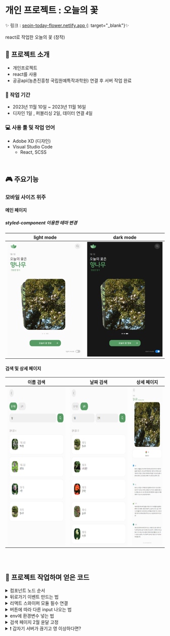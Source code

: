 # 개인 프로젝트 : 오늘의 꽃 
✨ 링크 : [seoin-today-flower.netlify.app  ](https://seoin-today-flower.netlify.app/){: target="_blank"}✨   
<br>
react로 작업한 오늘의 꽃 (창작)
<br>

## 📣 프로젝트 소개
- 개인프로젝트
- react를 사용
- 공공api(농촌진흥청 국립원예특작과학원) 연결 후 서버 작업 완료

### 📅 작업 기간
- 2023년 11월 10일 ~ 2023년 11월 16일
- 디자인 1일 , 퍼블리싱 2일, 데이터 연결 4일

### 💻 사용 툴 및 작업 언어
- Adobe XD (디자인)
- Visual Studio Code
    - React, SCSS

<br>

## 🎮 주요기능
### 모바일 사이즈 위주
  #### 메인 페이지
  ##### styled-component 이용한 테마 변경
  |light mode|dark mode|
  |:---:|:---:|
  |<img src="./public/images/readme/main-light.png" alt="" width="400" />|<img src="./public/images/readme/main-dark.png" alt="" width="400" />|
  
  #### 검색 및 상세 페이지
  |이름 검색|날짜 검색|상세 페이지|
  |:---:|:---:|:---:|
  |<img src="./public/images/readme/search-name.png" alt="" height="500" />|<img src="./public/images/readme/search-date.png" alt="" height="500" />|<img src="./public/images/readme/detail.png" alt="" height="500" />|

<br>
<br>

## 📌 프로젝트 작업하며 얻은 코드

<details>
  <summary>컴포넌트 노드 순서</summary>
  <br>

  - `BrowserRouter`을 처음엔 App.js에 작성했는데 index.js에 작성하는 것이 좋다고 하여 옮김

    ```javascript
      <BrowserRouter> //react-router-dom을 감싸는 최상단 => index.js App바깥으로 옮김!!!!!!
        <ThemeProvider theme={themeMode}> //styled-components 스타일을 전역적으로 공유. ThemeProvider로 감싼 하위들은 모두 theme props를 사용할 수 있다.
          <GlobalStyle /> //reset할 스타일과 styled-components 정의해서 글로벌로 사용 (지우면 동작 안함)
          <div className="App"> //.App
            <Header /> 
            <div className="content"> //Header가 fixed라 content 위로 여백 넣음
              <Routes> //Router 동작 될 부분
                <Route
                  path="/"
                  element={
                    <Main toggleTheme={toggleTheme} themeMode={themeMode} />
                  }
                />
                //Main안에 ThemeBtn 컴포넌트가 있는데 테마를 바꿔줄 버튼이라 Props 전달
                <Route path="/search" element={<Search />} />
                // 주소/search에 보여질 부분
              </Routes>
            </div>
          </div>
        </ThemeProvider>
      </BrowserRouter>
    ```
</details>

<details>
  <summary>뒤로가기 이벤트 만드는 법</summary>
  <br>

  ```javascript
    //라우터 라이브러리 제공
    import { useNavigate } from "react-router-dom";
    // 훅
    const navigate = useNavigate()
    // 클릭할 곳에 넣기만 하면 됨 (-1 = 뒤로 한 번 가기)
    <HeaderButton className="back" onClick={()=>{navigate(-1)}}>
  ```

  - 위치하는 페이지에 따라 헤더 아이콘 다르게 띄우기
  - 로고는 메인에서만, 그 외의 페이지에선 뒤로가기 아이콘을 띄워야 하는 상황
    ```javascript
      import { Link, useLocation } from "react-router-dom";
      const location = useLocation();

      //함수 
      const renderHeaderIcons = () => {
        if(location.pathname === '/') { ///현재 위치가 루트일 때 표시할 아이콘
          return(
            <Link to="/">
              <img
                className="logo"
                src={process.env.PUBLIC_URL + "./images/logo.svg"}
                alt="logo"
              />
            </Link>
          )
        }else{ //그 외 페이지일 경우
          return(
            <HeaderButton className="back" onClick={()=>{navigate(-1)}}>
              <IoIosArrowBack className="icon" />
            </HeaderButton>
          )
        }
      }
      //...생략
      //함수만 넣어주면 된다.
      <div className="headerIcons">
        {renderHeaderIcons()}
      </div>
    ```
</details>

<details>
  <summary>리액트 스와이퍼 모듈 필수 연결</summary>
  <br>

  ```javascript
    //필수 불러오기
    import 'swiper/scss/pagination';
    //모듈 연결
    import { EffectCards, Pagination, Autoplay } from 'swiper/modules';
    // 코드 내 모듈에도 작성
    modules={[EffectCards, Pagination, Autoplay]}
  ```
</details>

<details>
  <summary>버튼에 따라 다른 input 나오는 법</summary>
  <br>

  ```javascript
  //useState 사용
    const handleButtonClick = (type) => {
      setSearchType(type);
    };
    // 버튼 만들고 각각 인자 입력
    <button onClick={() => handleButtonClick("name")}>꽃 이름</button>
    <button onClick={() => handleButtonClick("date")}>날짜</button>
    //클릭 시 노출할 영역에 작성
    {searchType === "name" && (
      <SearchInputBox>
        <input type="text" placeholder="꽃 이름을 검색해주세요" />
        <button className='SearchBtn'>
          <BiSearch className='icon'/>
        </button>
      </SearchInputBox>
    )}
    //...생략 위와 같이 하단에 date부분도 만들면 됨
  ```
</details>

<details>
  <summary>env에 환경변수 넣는 법</summary>
  <br>

  1. `server/server.js`는 src 안에 있어야 한다
    - 최상단루트에 놓았더니 "프로젝트 디렉토리 외부에 있는 모듈을 상대 경로로 import하려고 시도했을 때 발생"하는 오류가 뜸

  2. env파일은 최상단 루트(package.json와 동일한 위치)에 있어야 한다 
    - `REACT_APP_API_KEY = 키코드`
    - 변수 선언 않고 바로 입력
    - "",''로 묶을 필요 없다.
    - ;(세미콜론)이나 ,(쉼표) 넣기 않기
    - 변수명 앞에는 `REACT_APP_`이 꼭 붙어야 한다.
</details>

<details>
  <summary>검색 페이지 2월 윤달 고정</summary>
  <br>

  - react의 `<select>` 요소의 `value` 속성은 문자열을 반환한다. (HTML에서 `<select>` 요소의 `value` 속성이 문자열이어야 하기 때문)
  - 리액트는 `===` 를 권장하기 때문에 2월에 29일을 추가하려면 문자형으로 비교해야 한다.
  <br>
    ```javascript
    const daysInMonth = (month, year) => {
        if (month === "2") {
          console.log('month: ', month);
          return 29;
        }
        return new Date(year, month, 0).getDate();
      };
    ```
</details>

<details>
  <summary> ❗ 갑자기 서버가 끊기고 영 이상하다면? </summary>
  <br>
  - 오류 넘버 보고 공문서 확인

  - `22 (LIMITED NUMBER OF SERVICE REQUESTS EXCEEDS ERROR)`
    -  서비스 요청제한횟수 초과에러 (일별 요청한도 등)
</details>

